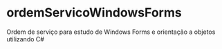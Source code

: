 ordemServicoWindowsForms
========================

Ordem de serviço para estudo de Windows Forms e orientação a objetos utilizando C#
